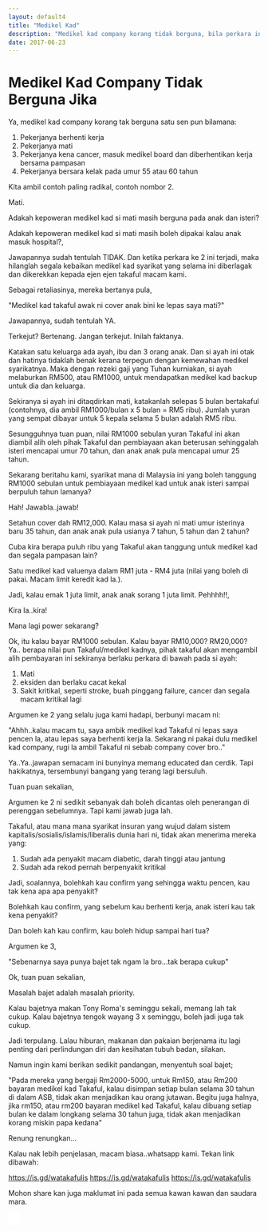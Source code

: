 ```yaml
---
layout: default4
title: "Medikel Kad"
description: "Medikel kad company korang tidak berguna, bila perkara ini terjadi"
date: 2017-06-23
---
```


# Medikel Kad Company Tidak Berguna Jika

Ya, medikel kad company korang tak berguna satu sen pun bilamana:

1. Pekerjanya berhenti kerja
2. Pekerjanya mati
3. Pekerjanya kena cancer, masuk medikel board dan diberhentikan kerja bersama pampasan
4. Pekerjanya bersara kelak pada umur 55 atau 60 tahun

Kita ambil contoh paling radikal, contoh nombor 2.

Mati.

Adakah kepoweran medikel kad si mati masih berguna pada anak dan isteri?

Adakah kepoweran medikel kad si mati masih boleh dipakai kalau anak masuk hospital?,

Jawapannya sudah tentulah TIDAK. Dan ketika perkara ke 2 ini terjadi, maka hilanglah segala kebaikan medikel kad syarikat yang selama ini diberlagak dan dikerekkan kepada ejen ejen takaful macam kami.

Sebagai retaliasinya, mereka bertanya pula,

"Medikel kad takaful awak ni cover anak bini ke lepas saya mati?"

Jawapannya, sudah tentulah YA.

Terkejut? Bertenang. Jangan terkejut. Inilah faktanya.

Katakan satu keluarga ada ayah, ibu dan 3 orang anak. Dan si ayah ini otak dan hatinya tidaklah benak kerana terpegun dengan kemewahan medikel syarikatnya. Maka dengan rezeki gaji yang Tuhan kurniakan, si ayah melaburkan RM500, atau RM1000, untuk mendapatkan medikel kad backup untuk dia dan keluarga.

Sekiranya si ayah ini ditaqdirkan mati, katakanlah selepas 5 bulan bertakaful (contohnya, dia ambil RM1000/bulan x 5 bulan = RM5 ribu). Jumlah yuran yang sempat dibayar untuk 5 kepala selama 5 bulan adalah RM5 ribu.

Sesungguhnya tuan puan, nilai RM1000 sebulan yuran Takaful ini akan diambil alih oleh pihak Takaful dan pembiayaan akan beterusan sehinggalah isteri mencapai umur 70 tahun, dan anak anak pula mencapai umur 25 tahun.

Sekarang beritahu kami, syarikat mana di Malaysia ini yang boleh tanggung RM1000 sebulan untuk pembiayaan medikel kad untuk anak isteri sampai berpuluh tahun lamanya?

Hah! Jawabla..jawab!

Setahun cover dah RM12,000. Kalau masa si ayah ni mati umur isterinya baru 35 tahun, dan anak anak pula usianya 7 tahun, 5 tahun dan 2 tahun?

Cuba kira berapa puluh ribu yang Takaful akan tanggung untuk medikel kad dan segala pampasan lain?

Satu medikel kad valuenya dalam RM1 juta - RM4 juta (nilai yang boleh di pakai. Macam limit keredit kad la.).

Jadi, kalau emak 1 juta limit, anak anak sorang 1 juta limit. Pehhhh!!,

Kira la..kira!

Mana lagi power sekarang?

Ok, itu kalau bayar RM1000 sebulan. Kalau bayar RM10,000? RM20,000? Ya.. berapa nilai pun Takaful/medikel kadnya, pihak takaful akan mengambil alih pembayaran ini sekiranya berlaku perkara di bawah pada si ayah:

1. Mati
2. eksiden dan berlaku cacat kekal
3. Sakit kritikal, seperti stroke, buah pinggang failure, cancer dan segala macam kritikal lagi

Argumen ke 2 yang selalu juga kami hadapi, berbunyi macam ni:

"Ahhh..kalau macam tu, saya ambik medikel kad Takaful ni lepas saya pencen la, atau lepas saya berhenti kerja la. Sekarang ni pakai dulu medikel kad company, rugi la ambil Takaful ni sebab company cover bro.."

Ya..Ya..jawapan semacam ini bunyinya memang educated dan cerdik. Tapi hakikatnya, tersembunyi bangang yang terang lagi bersuluh.

Tuan puan sekalian,

Argumen ke 2 ni sedikit sebanyak dah boleh dicantas oleh penerangan di perenggan sebelumnya. Tapi kami jawab juga lah.

Takaful, atau mana mana syarikat insuran yang wujud dalam sistem kapitalis/sosialis/islamis/liberalis dunia hari ni, tidak akan menerima mereka yang:

1. Sudah ada penyakit macam diabetic, darah tinggi atau jantung
2. Sudah ada rekod pernah berpenyakit kritikal

Jadi, soalannya, bolehkah kau confirm yang sehingga waktu pencen, kau tak kena apa apa penyakit? 

Bolehkah kau confirm, yang sebelum kau berhenti kerja, anak isteri kau tak kena penyakit? 

Dan boleh kah kau confirm, kau boleh hidup sampai hari tua?

Argumen ke 3,

"Sebenarnya saya punya bajet tak ngam la bro...tak berapa cukup"

Ok, tuan puan sekalian,

Masalah bajet adalah masalah priority. 

Kalau bajetnya makan Tony Roma's seminggu sekali, memang lah tak cukup. Kalau bajetnya tengok wayang 3 x seminggu, boleh jadi juga tak cukup. 

Jadi terpulang. Lalau hiburan, makanan dan pakaian berjenama itu lagi penting dari perlindungan diri dan kesihatan tubuh badan, silakan.

Namun ingin kami berikan sedikit pandangan, menyentuh soal bajet;

"Pada mereka yang bergaji Rm2000-5000, untuk Rm150, atau Rm200 bayaran medikel kad Takaful, kalau disimpan setiap bulan selama 30 tahun di dalam ASB, tidak akan menjadikan kau orang jutawan. Begitu juga halnya, jika rm150, atau rm200 bayaran medikel kad Takaful, kalau dibuang setiap bulan ke dalam longkang selama 30 tahun juga, tidak akan menjadikan korang miskin papa kedana"

Renung renungkan...

Kalau nak lebih penjelasan, macam biasa..whatsapp kami. Tekan link dibawah:

https://is.gd/watakafulis
https://is.gd/watakafulis
https://is.gd/watakafulis


Mohon share kan juga maklumat ini pada semua kawan kawan dan saudara mara.

   <div class="socialbutton-wrapper">
        <a href="https://www.facebook.com/sharer/sharer.php?u=http://takafulis.com%2Fartikel%2Fmedikel-kad">
            <div class="socialbutton facebook" data-share-url="http://takafulis.com/artikel/medikel-kad">
               <p class="icon">
                    <img src="/images/iconfacebook.png" />
               </p>
            </div>
        </a>
    </div>
